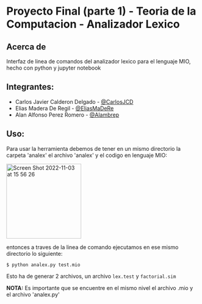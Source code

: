 # Proyecto Final (parte 1) - Teoria de la Computacion - Analizador Lexico

## Acerca de
 
Interfaz de linea de comandos del analizador lexico para el lenguaje MIO, hecho con python y jupyter notebook

## Integrantes:

 - Carlos Javier Calderon Delgado - [@CarlosJCD](https://github.com/CarlosJCD)
 - Elias Madera De Regil - [@EliasMaDeRe](https://github.com/EliasMaDeRe)
 - Alan Alfonso Perez Romero - [@Alambrep](https://github.com/Alambrep)

## Uso:

Para usar la herramienta debemos de tener en un mismo directorio la carpeta 'analex' el archivo 'analex' y el codigo en lenguaje MIO:

<img width="196" alt="Screen Shot 2022-11-03 at 15 56 26" src="https://user-images.githubusercontent.com/89323622/199842128-091dbfd0-3f46-4481-95c8-401935837026.png">

entonces a traves de la linea de comando ejecutamos en ese mismo directorio lo siguiente:
~~~
$ python analex.py test.mio
~~~

Esto ha de generar 2 archivos, un archivo `lex.test` y `factorial.sim`

**NOTA:** Es importante que se encuentre en el mismo nivel el archivo .mio y el archivo 'analex.py'

